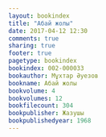 ```yaml
---
layout: bookindex
title: "Абай жолы"
date: 2017-04-12 12:30
comments: true
sharing: true
footer: true
pagetype: bookindex
bookindex: 002-000033
bookauthor: Мұхтар Әуезов
bookname: Абай жолы
bookvolume: 4
bookvolumes: 12
bookfilecount: 304
bookpublisher: Жазушы
bookpublishedyear: 1968
---
```

